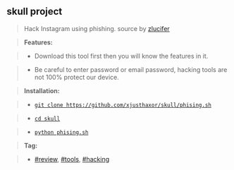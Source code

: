 ## skull project 
> Hack Instagram using phishing. source by [zlucifer](https://github.com/zlucifer/skull_project)

> **Features:**

>  - Download this tool first then you will know the features in it.

>  - Be careful to enter password or email password, hacking tools are not 100% protect our device.

> **Installation:**

>  - [`git clone https://github.com/xjusthaxor/skull/phising.sh`](https://github.com/xjusthaxor/skull/phising.sh)

>  - [`cd skull`](/)

>  - [`python phising.sh`](/)

> **Tag:**

>  - [#review](/), [#tools](/), [#hacking](/)


